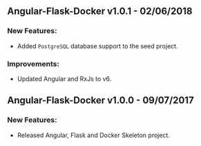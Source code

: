 ## Angular-Flask-Docker v1.0.1 - 02/06/2018

### New Features:
* Added `PostgreSQL` database support to the seed project.
 
### Improvements:
* Updated Angular and RxJs to v6.

## Angular-Flask-Docker v1.0.0 - 09/07/2017

### New Features:
* Released Angular, Flask and Docker Skeleton project.
